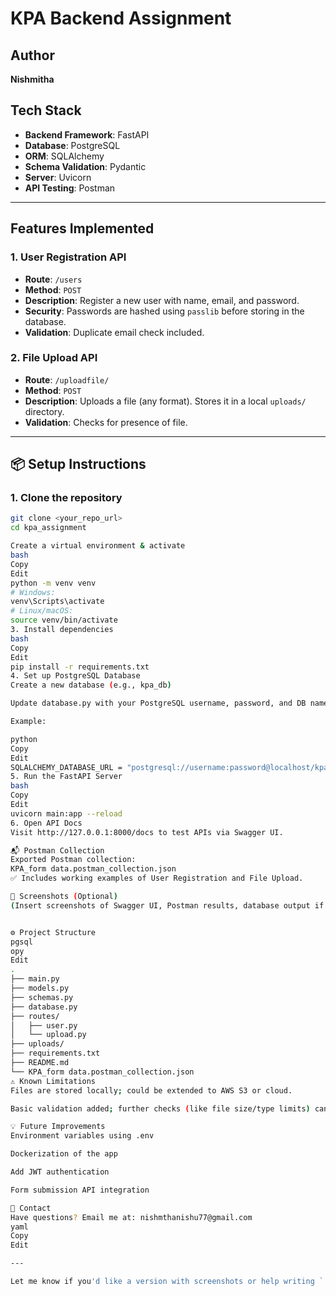 #  KPA Backend Assignment

## Author
**Nishmitha**

##  Tech Stack
- **Backend Framework**: FastAPI
- **Database**: PostgreSQL
- **ORM**: SQLAlchemy
- **Schema Validation**: Pydantic
- **Server**: Uvicorn
- **API Testing**: Postman

---

## Features Implemented

### 1. **User Registration API**
- **Route**: `/users`
- **Method**: `POST`
- **Description**: Register a new user with name, email, and password.
- **Security**: Passwords are hashed using `passlib` before storing in the database.
- **Validation**: Duplicate email check included.

### 2. **File Upload API**
- **Route**: `/uploadfile/`
- **Method**: `POST`
- **Description**: Uploads a file (any format). Stores it in a local `uploads/` directory.
- **Validation**: Checks for presence of file.

---

## 📦 Setup Instructions

### 1. Clone the repository
```bash
git clone <your_repo_url>
cd kpa_assignment

Create a virtual environment & activate
bash
Copy
Edit
python -m venv venv
# Windows:
venv\Scripts\activate
# Linux/macOS:
source venv/bin/activate
3. Install dependencies
bash
Copy
Edit
pip install -r requirements.txt
4. Set up PostgreSQL Database
Create a new database (e.g., kpa_db)

Update database.py with your PostgreSQL username, password, and DB name.

Example:

python
Copy
Edit
SQLALCHEMY_DATABASE_URL = "postgresql://username:password@localhost/kpa_db"
5. Run the FastAPI Server
bash
Copy
Edit
uvicorn main:app --reload
6. Open API Docs
Visit http://127.0.0.1:8000/docs to test APIs via Swagger UI.

📬 Postman Collection
Exported Postman collection:
KPA_form data.postman_collection.json
✅ Includes working examples of User Registration and File Upload.

📝 Screenshots (Optional)
(Insert screenshots of Swagger UI, Postman results, database output if needed)


⚙️ Project Structure
pgsql
opy
Edit
.
├── main.py
├── models.py
├── schemas.py
├── database.py
├── routes/
│   ├── user.py
│   └── upload.py
├── uploads/
├── requirements.txt
├── README.md
└── KPA_form data.postman_collection.json
⚠️ Known Limitations
Files are stored locally; could be extended to AWS S3 or cloud.

Basic validation added; further checks (like file size/type limits) can be implemented.

💡 Future Improvements
Environment variables using .env

Dockerization of the app

Add JWT authentication

Form submission API integration

📧 Contact
Have questions? Email me at: nishmthanishu77@gmail.com
yaml
Copy
Edit

---

Let me know if you'd like a version with screenshots or help writing `.env` or `requirements.txt